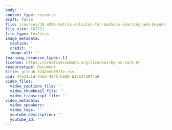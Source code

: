 ```yaml
---
body: ''
content_type: resource
draft: false
file: /courses/18-s096-matrix-calculus-for-machine-learning-and-beyond-january-iap-2022/github-f242eeb09f7e.css
file_size: 162711
file_type: text/css
image_metadata:
  caption: ''
  credit: ''
  image-alt: ''
learning_resource_types: []
license: https://creativecommons.org/licenses/by-nc-sa/4.0/
resourcetype: Document
title: github-f242eeb09f7e.css
uid: 47e31a1d-44dd-4545-bb80-b3553fd9f4a9
video_files:
  video_captions_file: ''
  video_thumbnail_file: ''
  video_transcript_file: ''
video_metadata:
  video_speakers: ''
  video_tags: ''
  youtube_description: ''
  youtube_id: ''
---
```

